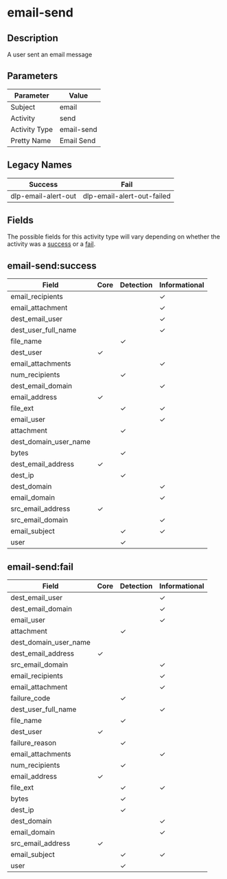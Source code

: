 email-send
==========

Description
-----------
A user sent an email message

Parameters
----------
| Parameter     | Value      |
| ------------- | ---------- |
| Subject       | email      |
| Activity      | send       |
| Activity Type | email-send |
| Pretty Name   | Email Send |

Legacy Names
------------
| Success                 | Fail                           |
| ----------------------- | ------------------------------ |
| dlp-email-alert-out<br> | dlp-email-alert-out-failed<br> |

Fields
------

The possible fields for this activity type will vary depending on whether the activity was a [success](#email-sendsuccess) or a [fail](#email-sendfail).


email-send:success
------------------

| Field                 | Core     | Detection | Informational |
| --------------------- | -------- | --------- | ------------- |
| email_recipients      |          |           | &#10003;      |
| email_attachment      |          |           | &#10003;      |
| dest_email_user       |          |           | &#10003;      |
| dest_user_full_name   |          |           | &#10003;      |
| file_name             |          | &#10003;  |               |
| dest_user             | &#10003; |           |               |
| email_attachments     |          |           | &#10003;      |
| num_recipients        |          | &#10003;  |               |
| dest_email_domain     |          |           | &#10003;      |
| email_address         | &#10003; |           |               |
| file_ext              |          | &#10003;  | &#10003;      |
| email_user            |          |           | &#10003;      |
| attachment            |          | &#10003;  |               |
| dest_domain_user_name |          |           |               |
| bytes                 |          | &#10003;  |               |
| dest_email_address    | &#10003; |           |               |
| dest_ip               |          | &#10003;  |               |
| dest_domain           |          |           | &#10003;      |
| email_domain          |          |           | &#10003;      |
| src_email_address     | &#10003; |           |               |
| src_email_domain      |          |           | &#10003;      |
| email_subject         |          | &#10003;  | &#10003;      |
| user                  |          | &#10003;  |               |

email-send:fail
---------------

| Field                 | Core     | Detection | Informational |
| --------------------- | -------- | --------- | ------------- |
| dest_email_user       |          |           | &#10003;      |
| dest_email_domain     |          |           | &#10003;      |
| email_user            |          |           | &#10003;      |
| attachment            |          | &#10003;  |               |
| dest_domain_user_name |          |           |               |
| dest_email_address    | &#10003; |           |               |
| src_email_domain      |          |           | &#10003;      |
| email_recipients      |          |           | &#10003;      |
| email_attachment      |          |           | &#10003;      |
| failure_code          |          | &#10003;  |               |
| dest_user_full_name   |          |           | &#10003;      |
| file_name             |          | &#10003;  |               |
| dest_user             | &#10003; |           |               |
| failure_reason        |          | &#10003;  |               |
| email_attachments     |          |           | &#10003;      |
| num_recipients        |          | &#10003;  |               |
| email_address         | &#10003; |           |               |
| file_ext              |          | &#10003;  | &#10003;      |
| bytes                 |          | &#10003;  |               |
| dest_ip               |          | &#10003;  |               |
| dest_domain           |          |           | &#10003;      |
| email_domain          |          |           | &#10003;      |
| src_email_address     | &#10003; |           |               |
| email_subject         |          | &#10003;  | &#10003;      |
| user                  |          | &#10003;  |               |